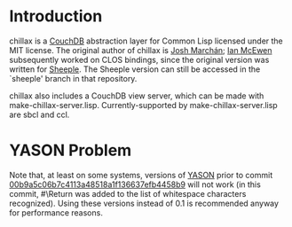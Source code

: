 Introduction
============

chillax is a [CouchDB](http://couchdb.apache.org) abstraction layer for Common Lisp licensed under
the MIT license. The original author of chillax is [Josh Marchán](http://github.com/sykopomp);
[Ian McEwen](http://github.com/ianmcorvidae) subsequently worked on CLOS bindings, since
the original version was written for [Sheeple](http://github.com/sykopomp/sheeple). The Sheeple
version can still be accessed in the `sheeple' branch in that repository.

chillax also includes a CouchDB view server, which can be made with
make-chillax-server.lisp. Currently-supported by make-chillax-server.lisp are sbcl and ccl.

YASON Problem
=============

Note that, at least on some systems, versions of [YASON](http://github.com/hanshuebner/Yason) prior
to commit
[00b9a5c06b7c4113a48518a1f136637efb4458b9](http://github.com/hanshuebner/Yason/commit/00b9a5c06b7c4113a48518a1f136637efb4458b9)
will not work (in this commit, #\Return was added to the list of whitespace characters
recognized). Using these versions instead of 0.1 is recommended anyway for performance reasons.
